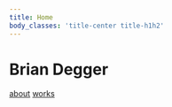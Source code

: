 ```yaml
---
title: Home
body_classes: 'title-center title-h1h2'
---
```


# Brian Degger
[about](about)
[works](/pages/page3)